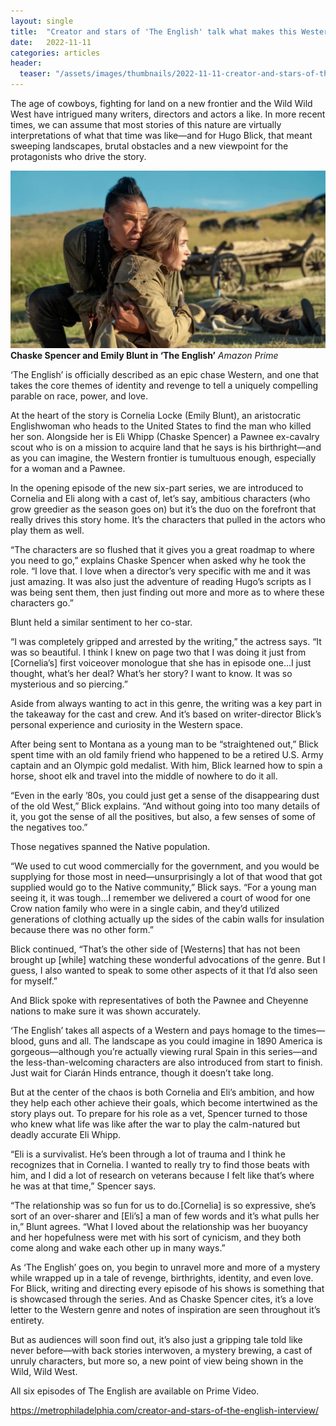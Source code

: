 ```yaml
---
layout: single
title:  "Creator and stars of 'The English' talk what makes this Western an epic in 2022"
date:   2022-11-11
categories: articles
header:
  teaser: "/assets/images/thumbnails/2022-11-11-creator-and-stars-of-the-english-interview.jpg"
---
```


The age of cowboys, fighting for land on a new frontier and the Wild Wild West have intrigued many writers, directors and actors a like. In more recent times, we can assume that most stories of this nature are virtually interpretations of what that time was like—and for Hugo Blick, that meant sweeping landscapes, brutal obstacles and a new viewpoint for the protagonists who drive the story.

![The English Interview](/assets/images/thumbnails/2022-11-11-creator-and-stars-of-the-english-interview.jpg)
**Chaske Spencer and Emily Blunt in ‘The English’** _Amazon Prime_

‘The English’ is officially described as an epic chase Western, and one that takes the core themes of identity and revenge to tell a uniquely compelling parable on race, power, and love.

At the heart of the story is Cornelia Locke (Emily Blunt), an aristocratic Englishwoman who heads to the United States to find the man who killed her son. Alongside her is Eli Whipp (Chaske Spencer) a Pawnee ex-cavalry scout who is on a mission to acquire land that he says is his birthright—and as you can imagine, the Western frontier is tumultuous enough, especially for a woman and a Pawnee.

In the opening episode of the new six-part series, we are introduced to Cornelia and Eli along with a cast of, let’s say, ambitious characters (who grow greedier as the season goes on) but it’s the duo on the forefront that really drives this story home. It’s the characters that pulled in the actors who play them as well.

“The characters are so flushed that it gives you a great roadmap to where you need to go,” explains Chaske Spencer when asked why he took the role. “I love that. I love when a director’s very specific with me and it was just amazing. It was also just the adventure of reading Hugo’s scripts as I was being sent them, then just finding out more and more as to where these characters go.”

Blunt held a similar sentiment to her co-star.

“I was completely gripped and arrested by the writing,” the actress says. “It was so beautiful. I think I knew on page two that I was doing it just from [Cornelia’s] first voiceover monologue that she has in episode one…I just thought, what’s her deal? What’s her story? I want to know. It was so mysterious and so piercing.”

Aside from always wanting to act in this genre, the writing was a key part in the takeaway for the cast and crew. And it’s based on writer-director Blick’s personal experience and curiosity in the Western space.

After being sent to Montana as a young man to be “straightened out,” Blick spent time with an old family friend who happened to be a retired U.S. Army captain and an Olympic gold medalist. With him, Blick learned how to spin a horse, shoot elk and travel into the middle of nowhere to do it all.

“Even in the early ’80s, you could just get a sense of the disappearing dust of the old West,” Blick explains. “And without going into too many details of it, you got the sense of all the positives, but also, a few senses of some of the negatives too.”

Those negatives spanned the Native population.

“We used to cut wood commercially for the government, and you would be supplying for those most in need—unsurprisingly a lot of that wood that got supplied would go to the Native community,” Blick says. “For a young man seeing it, it was tough…I remember we delivered a court of wood for one Crow nation family who were in a single cabin, and they’d utilized generations of clothing actually up the sides of the cabin walls for insulation because there was no other form.”

Blick continued, “That’s the other side of  [Westerns] that has not been brought up [while] watching these wonderful advocations of the genre. But I guess, I also wanted to speak to some other aspects of it that I’d also seen for myself.”

And Blick spoke with representatives of both the Pawnee and Cheyenne nations to make sure it was shown accurately.

‘The English’ takes all aspects of a Western and pays homage to the times—blood, guns and all. The landscape as you could imagine in 1890 America is gorgeous—although you’re actually viewing rural Spain in this series—and the less-than-welcoming characters are also introduced from start to finish. Just wait for Ciarán Hinds entrance, though it doesn’t take long.

But at the center of the chaos is both Cornelia and Eli’s ambition, and how they  help each other achieve their goals, which become intertwined as the story plays out. To prepare for his role as a vet, Spencer turned to those who knew what life was like after the war to play the calm-natured but deadly accurate Eli Whipp.

“Eli is a  survivalist. He’s been through a lot of trauma and I think he recognizes that in Cornelia. I wanted to really try to find those beats with him, and I did a lot of research on veterans because I felt like that’s where he was at that time,” Spencer says.

“The relationship was so fun for us to do.[Cornelia] is so expressive, she’s sort of an over-sharer and [Eli’s] a man of few words and it’s what pulls her in,” Blunt agrees. “What I loved about the relationship was her buoyancy and her hopefulness were met with his sort of cynicism, and they both come along and wake each other up in many ways.”

As ‘The English’ goes on, you begin to unravel more and more of a mystery while wrapped up in a tale of revenge, birthrights, identity, and even love. For Blick, writing and directing every episode of his shows is something that is showcased through the series. And as Chaske Spencer cites, it’s a love letter to the Western genre and notes of inspiration are seen throughout it’s entirety.

But as audiences will soon find out, it’s also just a gripping tale told like never before—with back stories interwoven, a mystery brewing, a cast of unruly characters, but more so, a new point of view being shown in the Wild, Wild West.

All six episodes of The English are available on Prime Video.

https://metrophiladelphia.com/creator-and-stars-of-the-english-interview/

